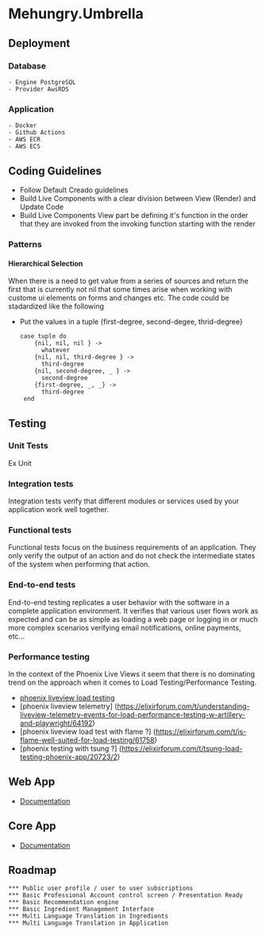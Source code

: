 # Mehungry.Umbrella

## Deployment 

### Database 
    - Engine PostgreSQL
    - Provider AwsRDS

### Application 
    - Docker 
    - Github Actions
    - AWS ECR 
    - AWS ECS 

## Coding Guidelines 
- Follow Default Creado guidelines 
- Build Live Components with a clear division between View (Render) and Update Code 
- Build Live Components View part be defining it's function in the order that they are invoked from the invoking function starting with the render

### Patterns
#### Hierarchical Selection
When there is a need to get value from a series of sources and return the first that is currently not nil that some times arise when working with custome ui elements on forms and changes etc. The code could be stadardized like the following
- Put the values in a tuple {first-degree, second-degee, thrid-degree}
    ```
    case tuple do 
        {nil, nil, nil } ->
          whatever 
        {nil, nil, third-degree } ->
          third-degree
        {nil, second-degree, _ } ->
          second-degree
        {first-degree, _, _} ->
          third-degree
     end 
    ```
## Testing 
### Unit Tests
 Ex Unit 
### Integration tests
  Integration tests verify that different modules or services used by your application work well together.

### Functional tests
  Functional tests focus on the business requirements of an application. They only verify the output of an action and do not check the intermediate states of the system when performing that action.

### End-to-end tests
End-to-end testing replicates a user behavior with the software in a complete application environment. It verifies that various user flows work as expected and can be as simple as loading a web page or logging in or much more complex scenarios verifying email notifications, online payments, etc...

### Performance testing
 In the context of the Phoenix Live Views it seem that there is no dominating trend on the approach when it comes to Load Testing/Performance Testing.
- [phoenix liveview load testing](https://elixirforum.com/t/phoenix-liveview-load-testing-2024/62331)
- [phoenix liveview telemetry] (https://elixirforum.com/t/understanding-liveview-telemetry-events-for-load-performance-testing-w-artillery-and-playwright/64192)
- [phoenix liveview load test with flame ?] (https://elixirforum.com/t/is-flame-well-suited-for-load-testing/61758)
- [phoenix testing with tsung ?] (https://elixirforum.com/t/tsung-load-testing-phoenix-app/20723/2)

## Web App
- [Documentation](apps/mehungry_web/README.md)
## Core App 
- [Documentation](apps/mehungry/README.md)


##  Roadmap 

    *** Public user profile / user to user subscriptions 
    *** Basic Professional Account control screen / Presentation Ready 
    *** Basic Recommendation engine 
    *** Basic Ingredient Management Interface 
    *** Multi Language Translation in Ingredients  
    *** Multi Language Translation in Application
